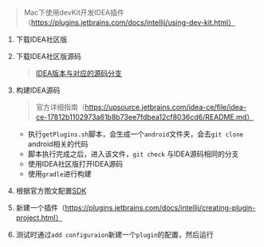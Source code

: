 > Mac下使用devKit开发IDEA插件（https://plugins.jetbrains.com/docs/intellij/using-dev-kit.html）

1. 下载IDEA社区版

2. 下载IDEA社区版源码

   > [IDEA版本与对应的源码分支](https://plugins.jetbrains.com/docs/intellij/build-number-ranges.html#intellij-platform-based-products-of-recent-ide-versions)

3. 构建IDEA源码

   > 官方详细指南（https://upsource.jetbrains.com/idea-ce/file/idea-ce-17812b1102973a61b8b73ee7fdbea12cf8036cd6/README.md）

   - 执行`getPlugins.sh`脚本，会生成一个`android`文件夹，会去`git clone` android相关的代码
   - 脚本执行完成之后，进入该文件，`git check` 与IDEA源码相同的分支
   - 使用IDEA社区版打开IDEA源码
   - 使用`gradle`进行构建

4. 根据官方图文配置[SDK](https://plugins.jetbrains.com/docs/intellij/setting-up-environment.html#configuring-intellij-platform-sdk)

5. 新建一个插件（https://plugins.jetbrains.com/docs/intellij/creating-plugin-project.html）

6. 测试时通过`add configuraion`新建一个`plugin`的配置，然后运行

